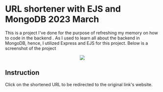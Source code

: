 # URL shortener with EJS and MongoDB 2023 March

This is a project I've done for the purpose of refreshing my memory on how to code in the backend . As I used to learn all about the backend in MongoDB, hence, I utilized Express and EJS for this project. Below is a screenshot of the project

<p align='center'>
  <img src="https://i.imgur.com/opESDOw.png" />
 </p>

## Instruction
Click on the shortened URL to be redirected to the original link's website. 
